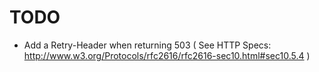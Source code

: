 # TODO

* Add a Retry-Header when returning 503 ( See HTTP Specs: http://www.w3.org/Protocols/rfc2616/rfc2616-sec10.html#sec10.5.4 )

